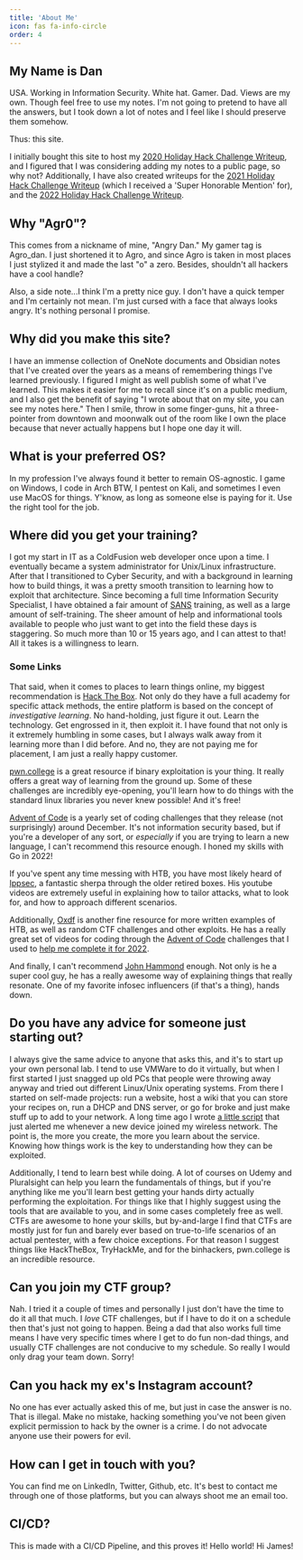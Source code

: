 ```yaml
---
title: 'About Me'
icon: fas fa-info-circle
order: 4
---
```


## My Name is Dan

USA. Working in Information Security. White hat. Gamer. Dad. Views are my own. Though feel free to use my notes. I'm not going to pretend to have all the answers, but I took down a lot of notes and I feel like I should preserve them somehow.

Thus: this site.

I initially bought this site to host my [2020 Holiday Hack Challenge Writeup](https://hhc2020.agrohacksstuff.io), and I figured that I was considering adding my notes to a public page, so why not? Additionally, I have also created writeups for the [2021 Holiday Hack Challenge Writeup](https://hhc2021.agrohacksstuff.io) (which I received a 'Super Honorable Mention' for), and the [2022 Holiday Hack Challenge Writeup](https://hhc2022.agrohacksstuff.io).

## Why "Agr0"?

This comes from a nickname of mine, "Angry Dan." My gamer tag is Agro_dan. I just shortened it to Agro, and since Agro is taken in most places I just stylized it and made the last "o" a zero. Besides, shouldn't all hackers have a cool handle?

Also, a side note...I think I'm a pretty nice guy. I don't have a quick temper and I'm certainly not mean. I'm just cursed with a face that always looks angry. It's nothing personal I promise.

## Why did you make this site?

I have an immense collection of OneNote documents and Obsidian notes that I've created over the years as a means of remembering things I've learned previously. I figured I might as well publish some of what I've learned. This makes it easier for me to recall since it's on a public medium, and I also get the benefit of saying "I wrote about that on my site, you can see my notes here." Then I smile, throw in some finger-guns, hit a three-pointer from downtown and moonwalk out of the room like I own the place because that never actually happens but I hope one day it will.

## What is your preferred OS?

In my profession I've always found it better to remain OS-agnostic. I game on Windows, I code in Arch BTW, I pentest on Kali, and sometimes I even use MacOS for things. Y'know, as long as someone else is paying for it. Use the right tool for the job.

## Where did you get your training?

I got my start in IT as a ColdFusion web developer once upon a time. I eventually became a system administrator for Unix/Linux infrastructure. After that I transitioned to Cyber Security, and with a background in learning how to build things, it was a pretty smooth transition to learning how to exploit that architecture. Since becoming a full time Information Security Specialist, I have obtained a fair amount of [SANS](https://www.sans.org/) training, as well as a large amount of self-training. The sheer amount of help and informational tools available to people who just want to get into the field these days is staggering. So much more than 10 or 15 years ago, and I can attest to that! All it takes is a willingness to learn.

### Some Links

That said, when it comes to places to learn things online, my biggest recommendation is [Hack The Box](https://hackthebox.com). Not only do they have a full academy for specific attack methods, the entire platform is based on the concept of _investigative learning_. No hand-holding, just figure it out. Learn the technology. Get engrossed in it, then exploit it. I have found that not only is it extremely humbling in some cases, but I always walk away from it learning more than I did before. And no, they are not paying me for placement, I am just a really happy customer.

[pwn.college](https://pwn.college/) is a great resource if binary exploitation is your thing. It really offers a great way of learning from the ground up. Some of these challenges are incredibly eye-opening, you'll learn how to do things with the standard linux libraries you never knew possible! And it's free!

[Advent of Code](https://adventofcode.com/) is a yearly set of coding challenges that they release (not surprisingly) around December. It's not information security based, but if you're a developer of any sort, or _especially_ if you are trying to learn a new language, I can't recommend this resource enough. I honed my skills with Go in 2022!

If you've spent any time messing with HTB, you have most likely heard of [Ippsec](https://ippsec.rocks/?#), a fantastic sherpa through the older retired boxes. His youtube videos are extremely useful in explaining how to tailor attacks, what to look for, and how to approach different scenarios.

Additionally, [Oxdf](https://0xdf.gitlab.io/) is another fine resource for more written examples of HTB, as well as random CTF challenges and other exploits. He has a really great set of videos for coding through the [Advent of Code](https://adventofcode.com) challenges that I used to [help me complete it for 2022](https://github.com/AgroDan/aoc2022).

And finally, I can't recommend [John Hammond](https://johnhammond.org/) enough. Not only is he a super cool guy, he has a really awesome way of explaining things that really resonate. One of my favorite infosec influencers (if that's a thing), hands down.

## Do you have any advice for someone just starting out?

I always give the same advice to anyone that asks this, and it's to start up your own personal lab. I tend to use VMWare to do it virtually, but when I first started I just snagged up old PCs that people were throwing away anyway and tried out different Linux/Unix operating systems. From there I started on self-made projects: run a website, host a wiki that you can store your recipes on, run a DHCP and DNS server, or go for broke and just make stuff up to add to your network. A long time ago I wrote [a little script](https://github.com/AgroDan/sauron) that just alerted me whenever a new device joined my wireless network. The point is, the more you create, the more you learn about the service. Knowing how things work is the key to understanding how they can be exploited.

Additionally, I tend to learn best while doing. A lot of courses on Udemy and Pluralsight can help you learn the fundamentals of things, but if you're anything like me you'll learn best getting your hands dirty actually performing the exploitation. For things like that I highly suggest using the tools that are available to you, and in some cases completely free as well. CTFs are awesome to hone your skills, but by-and-large I find that CTFs are mostly just for fun and barely ever based on true-to-life scenarios of an actual pentester, with a few choice exceptions. For that reason I suggest things like HackTheBox, TryHackMe, and for the binhackers, pwn.college is an incredible resource.

## Can you join my CTF group?

Nah. I tried it a couple of times and personally I just don't have the time to do it all that much. I *love* CTF challenges, but if I have to do it on a schedule then that's just not going to happen. Being a dad that also works full time means I have very specific times where I get to do fun non-dad things, and usually CTF challenges are not conducive to my schedule. So really I would only drag your team down. Sorry!

## Can you hack my ex's Instagram account?

No one has ever actually asked this of me, but just in case the answer is no. That is illegal. Make no mistake, hacking something you've not been given explicit permission to hack by the owner is a crime. I do not advocate anyone use their powers for evil.

## How can I get in touch with you?

You can find me on LinkedIn, Twitter, Github, etc. It's best to contact me through one of those platforms, but you can always shoot me an email too.

## CI/CD?

This is made with a CI/CD Pipeline, and this proves it! Hello world! Hi James!
